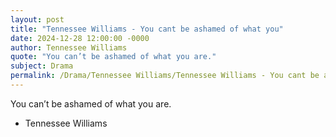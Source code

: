 ```yaml
---
layout: post
title: "Tennessee Williams - You cant be ashamed of what you"
date: 2024-12-28 12:00:00 -0000
author: Tennessee Williams
quote: "You can’t be ashamed of what you are."
subject: Drama
permalink: /Drama/Tennessee Williams/Tennessee Williams - You cant be ashamed of what you
---
```


You can’t be ashamed of what you are.

- Tennessee Williams

